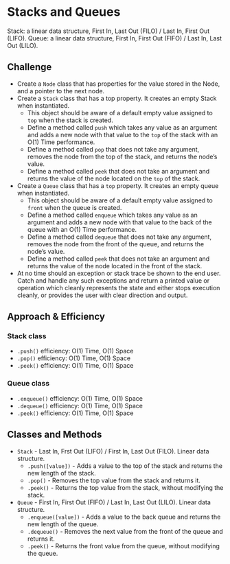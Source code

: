 # Stacks and Queues
Stack: a linear data structure, First In, Last Out (FILO) / Last In, First Out (LIFO).
Queue: a linear data structure, First In, First Out (FIFO) / Last In, Last Out (LILO).

## Challenge
- Create a `Node` class that has properties for the value stored in the Node, and a pointer to the next node.
- Create a `Stack` class that has a top property. It creates an empty Stack when instantiated.
  - This object should be aware of a default empty value assigned to `top` when the stack is created.
  - Define a method called `push` which takes any value as an argument and adds a new node with that value to the `top` of the stack with an O(1) Time performance.
  - Define a method called `pop` that does not take any argument, removes the node from the top of the stack, and returns the node’s value.
  - Define a method called `peek` that does not take an argument and returns the value of the node located on the `top` of the stack.
- Create a `Queue` class that has a `top` property. It creates an empty queue when instantiated.
  - This object should be aware of a default empty value assigned to `front` when the queue is created.
  - Define a method called `enqueue` which takes any value as an argument and adds a new node with that value to the back of the queue with an O(1) Time performance.
  - Define a method called `dequeue` that does not take any argument, removes the node from the front of the queue, and returns the node’s value.
  - Define a method called `peek` that does not take an argument and returns the value of the node located in the front of the stack.
- At no time should an exception or stack trace be shown to the end user. Catch and handle any such exceptions and return a printed value or operation which cleanly represents the state and either stops execution cleanly, or provides the user with clear direction and output.


## Approach & Efficiency
### Stack class
- `.push()` efficiency: O(1) Time, O(1) Space
- `.pop()` efficiency: O(1) Time, O(1) Space
- `.peek()` efficiency: O(1) Time, O(1) Space
### Queue class
- `.enqueue()` efficiency: O(1) Time, O(1) Space
- `.dequeue()` efficiency: O(1) Time, O(1) Space
- `.peek()` efficiency: O(1) Time, O(1) Space


## Classes and Methods
- `Stack` - Last In, Frst Out (LIFO) / First In, Last Out (FILO). Linear data structure.
  - `.push([value])` - Adds a value to the top of the stack and returns the new length of the stack.
  - `.pop()` - Removes the top value from the stack and returns it.
  - `.peek()` - Returns the top value from the stack, without modifying the stack.
- `Queue` - First In, First Out (FIFO) / Last In, Last Out (LILO). Linear data structure.
  - `.enqueue([value])` - Adds a value to the back queue and returns the new length of the queue.
  - `.dequeue()` - Removes the next value from the front of the queue and returns it.
  - `.peek()` - Returns the front value from the queue, without modifying the queue.